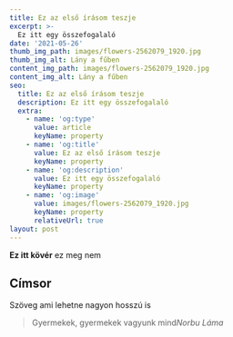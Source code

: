 ```yaml
---
title: Ez az első írásom teszje
excerpt: >-
  Ez itt egy összefogalaló 
date: '2021-05-26'
thumb_img_path: images/flowers-2562079_1920.jpg
thumb_img_alt: Lány a fűben
content_img_path: images/flowers-2562079_1920.jpg
content_img_alt: Lány a fűben
seo:
  title: Ez az első írásom teszje
  description: Ez itt egy összefogalaló 
  extra:
    - name: 'og:type'
      value: article
      keyName: property
    - name: 'og:title'
      value: Ez az első írásom teszje
      keyName: property
    - name: 'og:description'
      value: Ez itt egy összefogalaló 
      keyName: property
    - name: 'og:image'
      value: images/flowers-2562079_1920.jpg
      keyName: property
      relativeUrl: true
layout: post
---
```


**Ez itt kövér** ez meg nem 

## Címsor

Szöveg ami lehetne nagyon hosszú is

> Gyermekek, gyermekek vagyunk mind<cite>Norbu Láma</cite>
